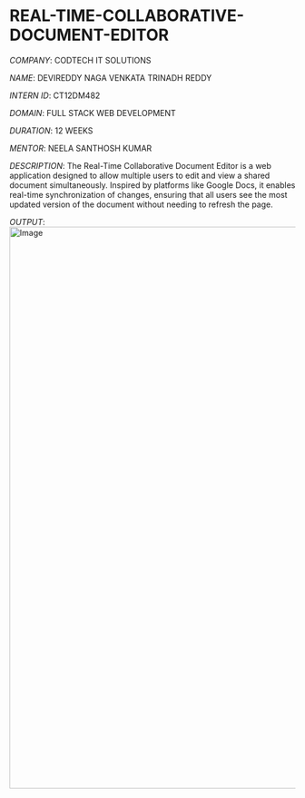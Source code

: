 # REAL-TIME-COLLABORATIVE-DOCUMENT-EDITOR
*COMPANY*: CODTECH IT SOLUTIONS

*NAME*: DEVIREDDY NAGA VENKATA TRINADH REDDY

*INTERN ID*: CT12DM482

*DOMAIN*: FULL STACK WEB DEVELOPMENT

*DURATION*: 12 WEEKS

*MENTOR*: NEELA SANTHOSH KUMAR

*DESCRIPTION*: The Real-Time Collaborative Document Editor is a web application designed to allow multiple users to edit and view a shared document simultaneously. Inspired by platforms like Google Docs, it enables real-time synchronization of changes, ensuring that all users see the most updated version of the document without needing to refresh the page.


*OUTPUT*: <img width="1919" height="990" alt="Image" src="https://github.com/user-attachments/assets/f2af3a19-96a2-4e04-91d1-4211d9884a46" />
